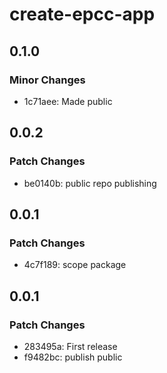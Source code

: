 # create-epcc-app

## 0.1.0

### Minor Changes

- 1c71aee: Made public

## 0.0.2

### Patch Changes

- be0140b: public repo publishing

## 0.0.1

### Patch Changes

- 4c7f189: scope package

## 0.0.1

### Patch Changes

- 283495a: First release
- f9482bc: publish public
